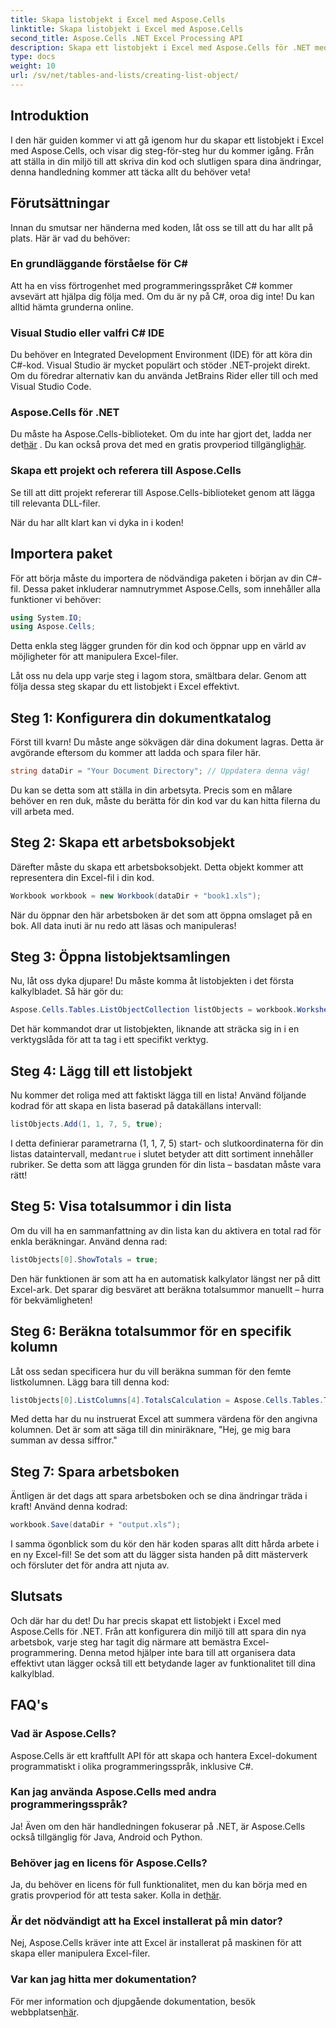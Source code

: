 ```yaml
---
title: Skapa listobjekt i Excel med Aspose.Cells
linktitle: Skapa listobjekt i Excel med Aspose.Cells
second_title: Aspose.Cells .NET Excel Processing API
description: Skapa ett listobjekt i Excel med Aspose.Cells för .NET med denna detaljerade guide. Bemästra enkel datahantering och beräkningar.
type: docs
weight: 10
url: /sv/net/tables-and-lists/creating-list-object/
---
```

## Introduktion

I den här guiden kommer vi att gå igenom hur du skapar ett listobjekt i Excel med Aspose.Cells, och visar dig steg-för-steg hur du kommer igång. Från att ställa in din miljö till att skriva din kod och slutligen spara dina ändringar, denna handledning kommer att täcka allt du behöver veta!

## Förutsättningar

Innan du smutsar ner händerna med koden, låt oss se till att du har allt på plats. Här är vad du behöver:

### En grundläggande förståelse för C#
Att ha en viss förtrogenhet med programmeringsspråket C# kommer avsevärt att hjälpa dig följa med. Om du är ny på C#, oroa dig inte! Du kan alltid hämta grunderna online.

### Visual Studio eller valfri C# IDE
Du behöver en Integrated Development Environment (IDE) för att köra din C#-kod. Visual Studio är mycket populärt och stöder .NET-projekt direkt. Om du föredrar alternativ kan du använda JetBrains Rider eller till och med Visual Studio Code.

### Aspose.Cells för .NET
 Du måste ha Aspose.Cells-biblioteket. Om du inte har gjort det, ladda ner det[här](https://releases.aspose.com/cells/net/) . Du kan också prova det med en gratis provperiod tillgänglig[här](https://releases.aspose.com/).

### Skapa ett projekt och referera till Aspose.Cells
Se till att ditt projekt refererar till Aspose.Cells-biblioteket genom att lägga till relevanta DLL-filer.

När du har allt klart kan vi dyka in i koden!

## Importera paket

För att börja måste du importera de nödvändiga paketen i början av din C#-fil. Dessa paket inkluderar namnutrymmet Aspose.Cells, som innehåller alla funktioner vi behöver:

```csharp
using System.IO;
using Aspose.Cells;
```

Detta enkla steg lägger grunden för din kod och öppnar upp en värld av möjligheter för att manipulera Excel-filer.

Låt oss nu dela upp varje steg i lagom stora, smältbara delar. Genom att följa dessa steg skapar du ett listobjekt i Excel effektivt.

## Steg 1: Konfigurera din dokumentkatalog

Först till kvarn! Du måste ange sökvägen där dina dokument lagras. Detta är avgörande eftersom du kommer att ladda och spara filer här. 

```csharp
string dataDir = "Your Document Directory"; // Uppdatera denna väg!
```

Du kan se detta som att ställa in din arbetsyta. Precis som en målare behöver en ren duk, måste du berätta för din kod var du kan hitta filerna du vill arbeta med.

## Steg 2: Skapa ett arbetsboksobjekt

Därefter måste du skapa ett arbetsboksobjekt. Detta objekt kommer att representera din Excel-fil i din kod. 

```csharp
Workbook workbook = new Workbook(dataDir + "book1.xls");
```

När du öppnar den här arbetsboken är det som att öppna omslaget på en bok. All data inuti är nu redo att läsas och manipuleras!

## Steg 3: Öppna listobjektsamlingen

Nu, låt oss dyka djupare! Du måste komma åt listobjekten i det första kalkylbladet. Så här gör du:

```csharp
Aspose.Cells.Tables.ListObjectCollection listObjects = workbook.Worksheets[0].ListObjects;
```

Det här kommandot drar ut listobjekten, liknande att sträcka sig in i en verktygslåda för att ta tag i ett specifikt verktyg. 

## Steg 4: Lägg till ett listobjekt

Nu kommer det roliga med att faktiskt lägga till en lista! Använd följande kodrad för att skapa en lista baserad på datakällans intervall:

```csharp
listObjects.Add(1, 1, 7, 5, true);
```

 I detta definierar parametrarna (1, 1, 7, 5) start- och slutkoordinaterna för din listas dataintervall, medan`true` i slutet betyder att ditt sortiment innehåller rubriker. Se detta som att lägga grunden för din lista – basdatan måste vara rätt!

## Steg 5: Visa totalsummor i din lista

Om du vill ha en sammanfattning av din lista kan du aktivera en total rad för enkla beräkningar. Använd denna rad:

```csharp
listObjects[0].ShowTotals = true;
```

Den här funktionen är som att ha en automatisk kalkylator längst ner på ditt Excel-ark. Det sparar dig besväret att beräkna totalsummor manuellt – hurra för bekvämligheten!

## Steg 6: Beräkna totalsummor för en specifik kolumn

Låt oss sedan specificera hur du vill beräkna summan för den femte listkolumnen. Lägg bara till denna kod:

```csharp
listObjects[0].ListColumns[4].TotalsCalculation = Aspose.Cells.Tables.TotalsCalculation.Sum; 
```

Med detta har du nu instruerat Excel att summera värdena för den angivna kolumnen. Det är som att säga till din miniräknare, "Hej, ge mig bara summan av dessa siffror."

## Steg 7: Spara arbetsboken

Äntligen är det dags att spara arbetsboken och se dina ändringar träda i kraft! Använd denna kodrad:

```csharp
workbook.Save(dataDir + "output.xls");
```

I samma ögonblick som du kör den här koden sparas allt ditt hårda arbete i en ny Excel-fil! Se det som att du lägger sista handen på ditt mästerverk och försluter det för andra att njuta av.

## Slutsats

Och där har du det! Du har precis skapat ett listobjekt i Excel med Aspose.Cells för .NET. Från att konfigurera din miljö till att spara din nya arbetsbok, varje steg har tagit dig närmare att bemästra Excel-programmering. Denna metod hjälper inte bara till att organisera data effektivt utan lägger också till ett betydande lager av funktionalitet till dina kalkylblad.

## FAQ's

### Vad är Aspose.Cells?  
Aspose.Cells är ett kraftfullt API för att skapa och hantera Excel-dokument programmatiskt i olika programmeringsspråk, inklusive C#.

### Kan jag använda Aspose.Cells med andra programmeringsspråk?  
Ja! Även om den här handledningen fokuserar på .NET, är Aspose.Cells också tillgänglig för Java, Android och Python.

### Behöver jag en licens för Aspose.Cells?  
 Ja, du behöver en licens för full funktionalitet, men du kan börja med en gratis provperiod för att testa saker. Kolla in det[här](https://releases.aspose.com/).

### Är det nödvändigt att ha Excel installerat på min dator?  
Nej, Aspose.Cells kräver inte att Excel är installerat på maskinen för att skapa eller manipulera Excel-filer.

### Var kan jag hitta mer dokumentation?  
 För mer information och djupgående dokumentation, besök webbplatsen[här](https://reference.aspose.com/cells/net/).